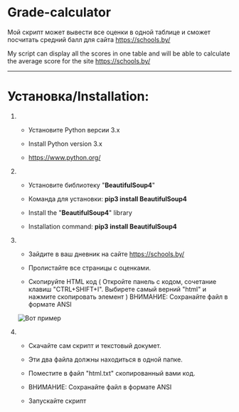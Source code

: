# Grade-calculator
Мой скрипт может вывести все оценки в одной таблице и сможет посчитать средний балл для сайта https://schools.by/

My script can display all the scores in one table and will be able to calculate the average score for the site https://schools.by/
***
Установка/Installation:
=====================
1. * Установите Python версии 3.x

   * Install Python version 3.x
   
   * https://www.python.org/

2. * Установите библиотеку "**BeautifulSoup4**"

   * Команда для установки: **pip3 install BeautifulSoup4**
   
   
   * Install the "**BeautifulSoup4**" library
   
   * Installation command: **pip3 install BeautifulSoup4**

3. * Зайдите в ваш дневник на сайте https://schools.by/

   * Пролистайте все страницы с оценками.
   
   * Скопируйте HTML код ( Откройте панель с кодом, сочетание клавиш "CTRL+SHIFT+I". Выбирете самый верний "html" и нажмите скопировать        элемент ) 
   ВНИМАНИЕ: Сохранайте файл в формате ANSI
   
   ![Вот пример](https://sun9-10.userapi.com/c855232/v855232412/f7984/_2Ba_wSloqg.jpg)

4. * Скачайте сам скрипт и текстовый докумет.

   * Эти два файла должны находиться в одной папке.
   
   * Поместите в файл "html.txt" скопированный вами код.
   * ВНИМАНИЕ: Сохранайте файл в формате ANSI
   
   * Запускайте скрипт
